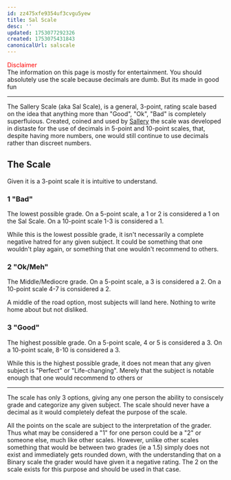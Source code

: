```yaml
---
id: zz475xfe9354uf3cvgu5yew
title: Sal Scale
desc: ''
updated: 1753077292326
created: 1753075431843
canonicalUrl: salscale
---
```

<font color="red">Disclaimer</font>  
The information on this page is mostly for entertainment. You should absolutely use the scale because decimals are dumb. But its made in good fun

---


The Sallery Scale (aka Sal Scale), is a general, 3-point, rating scale based on the idea that anything more than "Good", "Ok", "Bad" is completely superfluious. Created, coined and used by [Sallery](https://twitch.tv/sallery) the scale was developed in distaste for the use of decimals in 5-point and 10-point scales, that, despite having more numbers, one would still continue to use decimals rather than discreet numbers.

## The Scale
Given it is a 3-point scale it is intuitive to understand.

### 1 "Bad"
The lowest possible grade. On a 5-point scale, a 1 or 2 is considered a 1 on the Sal Scale. On a 10-point scale 1-3 is considered a 1.

While this is the lowest possible grade, it isn't necessarily a complete negative hatred for any given subject. It could be something that one wouldn't play again, or something that one wouldn't recommend to others.

### 2 "Ok/Meh"
The Middle/Mediocre grade. On a 5-point scale, a 3 is considered a 2. On a 10-point scale 4-7 is considered a 2.

A middle of the road option, most subjects will land here. Nothing to write home about but not disliked.

### 3 "Good"
The highest possible grade. On a 5-point scale, 4 or 5 is considered a 3. On a 10-point scale, 8-10 is considered a 3.

While this is the highest possible grade, it does not mean that any given subject is "Perfect" or "Life-changing". Merely that the subject is notable enough that one would recommend to others or 

---
The scale has only 3 options, giving any one person the ability to consiscely grade and categorize any given subject. The scale should never have a decimal as it would completely defeat the purpose of the scale.

All the points on the scale are subject to the interpretation of the grader. Thus what may be considered a "1" for one person could be a "2" or someone else, much like other scales. However, unlike other scales something that would be between two grades (ie a 1.5) simply does not exist and immediately gets rounded down, with the understanding that on a Binary scale the grader would have given it a negative rating. The 2 on the scale exists for this purpose and should be used in that case.